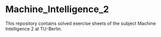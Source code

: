 # Machine_Intelligence_2
This repository contains solved exercise sheets of the subject Machine Intelligence 2 at TU-Berlin.
